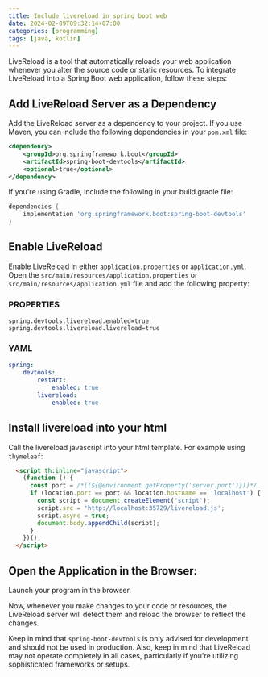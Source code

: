 ```yaml
---
title: Include livereload in spring boot web
date: 2024-02-09T09:32:14+07:00
categories: [programming]
tags: [java, kotlin]
---
```


LiveReload is a tool that automatically reloads your web application whenever you alter the source code or static resources. To integrate LiveReload into a Spring Boot web application, follow these steps:

## Add LiveReload Server as a Dependency

Add the LiveReload server as a dependency to your project. If you use Maven, you can include the following dependencies in your `pom.xml` file:

```xml
<dependency>
    <groupId>org.springframework.boot</groupId>
    <artifactId>spring-boot-devtools</artifactId>
    <optional>true</optional>
</dependency>
```

If you're using Gradle, include the following in your build.gradle file:

```groovy
dependencies {
    implementation 'org.springframework.boot:spring-boot-devtools'
}
```

## Enable LiveReload

Enable LiveReload in either `application.properties` or `application.yml`.
Open the `src/main/resources/application.properties` or `src/main/resources/application.yml` file and add the following property:

### PROPERTIES

```properties
spring.devtools.livereload.enabled=true
spring.devtools.livereload.livereload=true
```

### YAML

```yml
spring:
    devtools:
        restart:
            enabled: true
        livereload:
            enabled: true
```

## Install livereload into your html

Call the livereload javascript into your html template. For example using `thymeleaf`:

```html
  <script th:inline="javascript">
    (function () {
      const port = /*[(${@environment.getProperty('server.port')})]*/ '8080';
      if (location.port == port && location.hostname == 'localhost') {
        const script = document.createElement('script');
        script.src = 'http://localhost:35729/livereload.js';
        script.async = true;
        document.body.appendChild(script);
      }
    })();
  </script>
```

## Open the Application in the Browser:

Launch your program in the browser.

Now, whenever you make changes to your code or resources, the LiveReload server will detect them and reload the browser to reflect the changes.

Keep in mind that `spring-boot-devtools` is only advised for development and should not be used in production. Also, keep in mind that LiveReload may not operate completely in all cases, particularly if you're utilizing sophisticated frameworks or setups.
